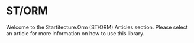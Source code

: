 ST/ORM
===

Welcome to the Startitecture.Orm (ST/ORM) Articles section. Please select an article for more information on how to use this library.
